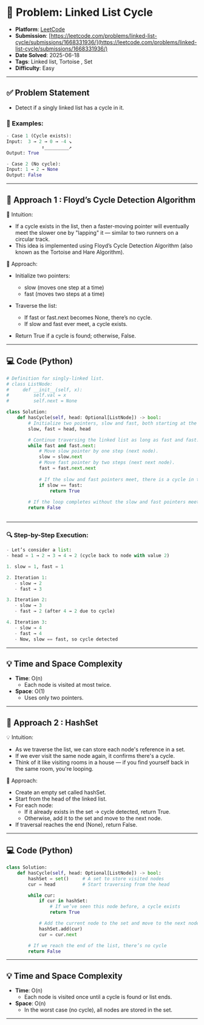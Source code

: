 # 🧲 Problem: Linked List Cycle

- **Platform**: [LeetCode](https://leetcode.com/problems/linked-list-cycle/description/)
- **Submission**: [https://leetcode.com/problems/linked-list-cycle/submissions/1668331936/](https://leetcode.com/problems/linked-list-cycle/submissions/1668331936/)
- **Date Solved**: 2025-06-18
- **Tags**: Linked list, Tortoise , Set
- **Difficulty**: Easy

---

## ✅ Problem Statement
- Detect if a singly linked list has a cycle in it.

### 📌 Examples:
```python
- Case 1 (Cycle exists):
Input:  3 → 2 → 0 → -4 ↘
             ↑_________↗
Output: True

- Case 2 (No cycle):
Input: 1 → 2 → None
Output: False
```
---

## 🚀 Approach 1 : Floyd’s Cycle Detection Algorithm 
🧠 Intuition:
- If a cycle exists in the list, then a faster-moving pointer will eventually meet the slower one by "lapping" it — similar to two runners on a circular track.
- This idea is implemented using Floyd’s Cycle Detection Algorithm (also known as the Tortoise and Hare Algorithm).

👣 Approach:
- Initialize two pointers:
     - slow (moves one step at a time)
     - fast (moves two steps at a time)

- Traverse the list:
     - If fast or fast.next becomes None, there’s no cycle.
     - If slow and fast ever meet, a cycle exists.

- Return True if a cycle is found; otherwise, False.
---

## 💻 Code (Python)

```python
# Definition for singly-linked list.
# class ListNode:
#     def __init__(self, x):
#         self.val = x
#         self.next = None

class Solution:
    def hasCycle(self, head: Optional[ListNode]) -> bool:
        # Initialize two pointers, slow and fast, both starting at the head of the linked list.
        slow, fast = head, head

        # Continue traversing the linked list as long as fast and fast.next are not None.
        while fast and fast.next:
            # Move slow pointer by one step (next node).
            slow = slow.next
            # Move fast pointer by two steps (next next node).
            fast = fast.next.next
            
            # If the slow and fast pointers meet, there is a cycle in the linked list.
            if slow == fast:
                return True
        
        # If the loop completes without the slow and fast pointers meeting, there is no cycle.
        return False
        
```
---
### 🔍 Step-by-Step Execution:
```python
- Let’s consider a list:
- head = 1 → 2 → 3 → 4 → 2 (cycle back to node with value 2)

1. slow = 1, fast = 1

2. Iteration 1:
   - slow → 2
   - fast → 3

3. Iteration 2:
   - slow → 3
   - fast → 2 (after 4 → 2 due to cycle)

4. Iteration 3:
   - slow → 4
   - fast → 4
   - Now, slow == fast, so cycle detected

```

---

## 💡 Time and Space Complexity
- **Time**: O(n)
    - Each node is visited at most twice.
- **Space**: O(1)
    - Uses only two pointers.

---

## 🚀 Approach 2 : HashSet
💡 Intuition:
- As we traverse the list, we can store each node's reference in a set.
- If we ever visit the same node again, it confirms there's a cycle.
- Think of it like visiting rooms in a house — if you find yourself back in the same room, you're looping.

👣 Approach:
- Create an empty set called hashSet.
- Start from the head of the linked list.
- For each node:
    - If it already exists in the set → cycle detected, return True.
    - Otherwise, add it to the set and move to the next node.
- If traversal reaches the end (None), return False.


---

## 💻 Code (Python)

```python
class Solution:
    def hasCycle(self, head: Optional[ListNode]) -> bool:
        hashSet = set()     # A set to store visited nodes
        cur = head          # Start traversing from the head

        while cur:
            if cur in hashSet:
                # If we’ve seen this node before, a cycle exists
                return True

            # Add the current node to the set and move to the next node
            hashSet.add(cur)
            cur = cur.next

        # If we reach the end of the list, there’s no cycle
        return False
```

---

## 💡 Time and Space Complexity
- **Time**: O(n)
    - Each node is visited once until a cycle is found or list ends.
- **Space**: O(n)
    - In the worst case (no cycle), all nodes are stored in the set.

---
